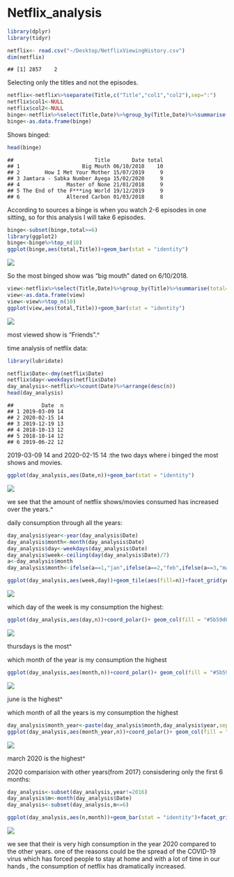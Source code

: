 Netflix\_analysis
================

``` r
library(dplyr)
library(tidyr)
```

``` r
netflix<- read.csv("~/Desktop/NetflixViewingHistory.csv")
dim(netflix)
```

    ## [1] 2857    2

Selecting only the titles and not the episodes.

``` r
netflix<-netflix%>%separate(Title,c("Title","col1","col2"),sep=":")
netflix$col1<-NULL
netflix$col2<-NULL
binge<-netflix%>%select(Title,Date)%>%group_by(Title,Date)%>%summarise(total=n())%>%arrange(desc(total))
binge<-as.data.frame(binge)
```

Shows binged:

``` r
head(binge)
```

    ##                          Title       Date total
    ## 1                    Big Mouth 06/10/2018    10
    ## 2        How I Met Your Mother 15/07/2019     9
    ## 3 Jamtara - Sabka Number Ayega 15/02/2020     9
    ## 4               Master of None 21/01/2018     9
    ## 5 The End of the F***ing World 19/12/2019     9
    ## 6               Altered Carbon 01/03/2018     8

According to sources a binge is when you watch 2-6 episodes in one
sitting, so for this analysis I will take 6 episodes.

``` r
binge<-subset(binge,total>=6)
library(ggplot2)
binge<-binge%>%top_n(10)
ggplot(binge,aes(total,Title))+geom_bar(stat = "identity")
```

![](Figs/unnamed-chunk-5-1.png)<!-- -->

So the most binged show was “big mouth” dated on 6/10/2018.

``` r
view<-netflix%>%select(Title,Date)%>%group_by(Title)%>%summarise(total=n())%>%arrange(desc(total))
view<-as.data.frame(view)
view<-view%>%top_n(10)
ggplot(view,aes(total,Title))+geom_bar(stat = "identity")
```

![](Figs/unnamed-chunk-6-1.png)<!-- -->

most viewed show is “Friends”.^

time analysis of netflix data:

``` r
library(lubridate)

netflix$Date<-dmy(netflix$Date)
netflix$day<-weekdays(netflix$Date)
day_analysis<-netflix%>%count(Date)%>%arrange(desc(n))
head(day_analysis)
```

    ##         Date  n
    ## 1 2019-03-09 14
    ## 2 2020-02-15 14
    ## 3 2019-12-19 13
    ## 4 2018-10-13 12
    ## 5 2018-10-14 12
    ## 6 2019-06-22 12

2019-03-09 14 and 2020-02-15 14 :the two days where i binged the most
shows and movies.

``` r
ggplot(day_analysis,aes(Date,n))+geom_bar(stat = "identity")
```

![](Figs/unnamed-chunk-8-1.png)<!-- -->

we see that the amount of netflix shows/movies consumed has increased
over the years.^

daily consumption through all the years:

``` r
day_analysis$year<-year(day_analysis$Date)
day_analysis$month<-month(day_analysis$Date)
day_analysis$day<-weekdays(day_analysis$Date)
day_analysis$week<-ceiling(day(day_analysis$Date)/7)
a<-day_analysis$month
day_analysis$month<-ifelse(a==1,"jan",ifelse(a==2,"feb",ifelse(a==3,"mar",ifelse(a==4,"apr",ifelse(a==5,"may",ifelse(a==6,"jun",ifelse(a==7,"jul",ifelse(a==8,"aug",ifelse(a==9,"sep",ifelse(a==10,"oct",ifelse(a==11,"nov","dec")))))))))))

ggplot(day_analysis,aes(week,day))+geom_tile(aes(fill=n))+facet_grid(year~month)+scale_fill_gradient(low = "#FFD000", high = "#FF1919")
```

![](Figs/unnamed-chunk-9-1.png)<!-- -->

which day of the week is my consumption the highest:

``` r
ggplot(day_analysis,aes(day,n))+coord_polar()+ geom_col(fill = "#5b59d6")
```

![](Figs/unnamed-chunk-10-1.png)<!-- -->

thursdays is the most^

which month of the year is my consumption the highest

``` r
ggplot(day_analysis,aes(month,n))+coord_polar()+ geom_col(fill = "#5b59d6")
```

![](Figs/unnamed-chunk-11-1.png)<!-- -->

june is the highest^

which month of all the years is my consumption the highest

``` r
day_analysis$month_year<-paste(day_analysis$month,day_analysis$year,sep = " ")
ggplot(day_analysis,aes(month_year,n))+coord_polar()+ geom_col(fill = "#5b59d6")
```

![](Figs/unnamed-chunk-12-1.png)<!-- -->

march 2020 is the highest^

2020 comparision with other years(from 2017) consisdering only the first
6 months:

``` r
day_analysis<-subset(day_analysis,year!=2016)
day_analysis$m<-month(day_analysis$Date)
day_analysis<-subset(day_analysis,m<=6)

ggplot(day_analysis,aes(n,month))+geom_bar(stat = "identity")+facet_grid(~year)
```

![](Figs/unnamed-chunk-13-1.png)<!-- -->

we see that their is very high consumption in the year 2020 compared to
the other years. one of the reasons could be the spread of the COVID-19
virus which has forced people to stay at home and with a lot of time in
our hands , the consumption of netflix has dramatically increased.
